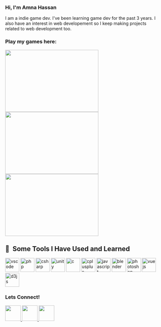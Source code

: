 ### Hi, I'm Amna Hassan

<p>
  I am a indie game dev. I've been learning game dev for the past 3 years. I also have an interest in web developement so I keep making projects related to web development too. 
  </p>
 
 ### Play my games here:
 
  <a href="https://rawal4sky.itch.io/destiny">
  <img height="200" width="300" src="https://img.itch.zone/aW1nLzExMzY2ODg3LnBuZw==/315x250%23c/MGkhSr.png"/>
</a>
  
  <a href="https://rawal4sky.itch.io/the-last-one">
  <img height="200" width="300" src="https://img.itch.zone/aW1nLzEwMTEwMzI2LnBuZw==/315x250%23c/%2FVxsPN.png"/>
</a>

  <a href="https://rawal4sky.itch.io/tears-of-the-sand">
  <img height="200" width="300" src="https://img.itch.zone/aW1nLzgyNjM4OTIucG5n/315x250%23c/QxGvIL.png"/>
</a>

 
 
<h2> 🚀 &nbsp;Some Tools I Have Used and Learned</h2>
<p align="left">
<img src="https://cdn.jsdelivr.net/gh/devicons/devicon/icons/vscode/vscode-original.svg" alt="vscode" width="45" height="45"/>
<img src="https://cdn.jsdelivr.net/gh/devicons/devicon/icons/php/php-original.svg" alt="php" width="45" height="45"/>
<img src="https://cdn.jsdelivr.net/gh/devicons/devicon/icons/csharp/csharp-original.svg" alt="csharp" width="45" height="45" />
<img src="https://cdn.jsdelivr.net/gh/devicons/devicon/icons/unity/unity-original.svg" alt="unity" width="45" height="45"/>
<img src="https://cdn.jsdelivr.net/gh/devicons/devicon/icons/c/c-original.svg" alt="c" width="45" height="45"/>
<img src="https://cdn.jsdelivr.net/gh/devicons/devicon/icons/cplusplus/cplusplus-original.svg" alt="cplusplus" width="45" height="45"/>
<img src="https://cdn.jsdelivr.net/gh/devicons/devicon/icons/javascript/javascript-original.svg" alt="javascript" width="45" height="45"/>
<img src="https://cdn.jsdelivr.net/gh/devicons/devicon/icons/blender/blender-original.svg" alt="blender" width="45" height="45"/>
<img src="https://cdn.jsdelivr.net/gh/devicons/devicon/icons/photoshop/photoshop-plain.svg" alt="photoshop" width="45" height="45"/>
<img src="https://cdn.jsdelivr.net/gh/devicons/devicon/icons/vuejs/vuejs-original.svg" alt="vuejs" width="45" height="45"/>
<img src="https://cdn.jsdelivr.net/gh/devicons/devicon/icons/d3js/d3js-original.svg" alt="d3js" width="45" height="45"/>      
</p>

  
  ### Lets Connect!
 <a href="https://www.instagram.com/amnahassanmughal04/">
  <img height="50" src="https://user-images.githubusercontent.com/46517096/166974368-9798f39f-1f46-499c-b14e-81f0a3f83a06.png"/>
</a>

 <a href="https://www.linkedin.com/in/amna-hassan-143b76202/">          
  <img height="50" src="https://cdn.jsdelivr.net/gh/devicons/devicon/icons/linkedin/linkedin-original.svg"/>
</a>

 <a href="https://codepen.io/Rawal4Sky">          
   <img height="50" src="https://cdn.jsdelivr.net/gh/devicons/devicon/icons/codepen/codepen-plain.svg" />
</a>       




